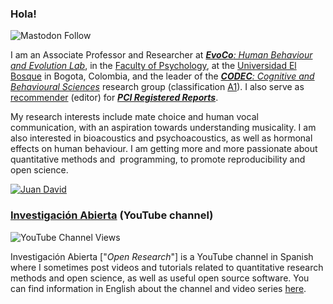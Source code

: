 ### Hola!

![Mastodon Follow](https://img.shields.io/mastodon/follow/109508657930761325?style=for-the-badge&logo=mastodon) 

I am an Associate Professor and Researcher at [***EvoCo**: Human Behaviour and Evolution Lab*](https://jdleongomez.info/en/team/), in the [Faculty of Psychology](https://www.unbosque.edu.co/psicologia), at the [Universidad El Bosque](https://www.unbosque.edu.co/) in Bogota, Colombia, and the leader of the [***CODEC**: Cognitive and Behavioural Sciences*](https://investigaciones.unbosque.edu.co/codec) research group (classification [A1](https://scienti.minciencias.gov.co/gruplac/jsp/visualiza/visualizagr.jsp?nro=00000000001446)). I also serve as  [recommender](https://rr.peercommunityin.org/about/recommenders) (editor) for [***PCI Registered Reports***](https://rr.peercommunityin.org/).

My research interests include mate choice and human vocal communication, with an aspiration towards understanding musicality. I am also interested in bioacoustics and psychoacoustics, as well as hormonal effects on human behaviour. I am getting more and more passionate about quantitative methods and [<i class="fab fa-r-project"></i>](https://www.r-project.org/about.html)&nbsp;programming, to promote reproducibility and open science.

[![Juan David](https://github.com/JDLeongomez/JDLeongomez/assets/45215832/9057e144-5565-4e18-bb53-298b239003e8)](https://jdleongomez.info/)

### [Investigación Abierta](https://www.youtube.com/@InvestigacionAbierta) (YouTube channel)

![YouTube Channel Views](https://img.shields.io/youtube/channel/views/UCs-6iLG3cnZwtGFcvyObPpA?style=for-the-badge&logo=youtube&label=YouTube%20views)

Investigación Abierta ["*Open Research*"] is a YouTube channel in Spanish where I sometimes post videos and tutorials related to quantitative research methods and open science, as well as useful open source software. You can find information in English about the channel and video series [here](https://jdleongomez.info/en/post/).
